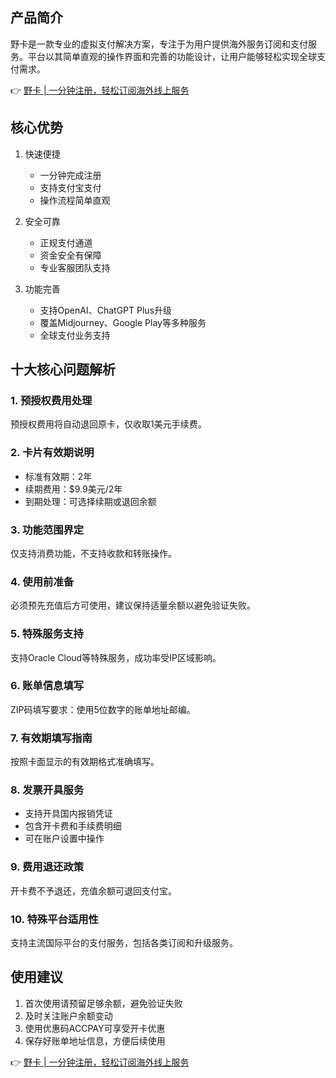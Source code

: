 ## 产品简介

野卡是一款专业的虚拟支付解决方案，专注于为用户提供海外服务订阅和支付服务。平台以其简单直观的操作界面和完善的功能设计，让用户能够轻松实现全球支付需求。

👉 [野卡 | 一分钟注册，轻松订阅海外线上服务](https://bit.ly/bewildcard)

## 核心优势

1. 快速便捷
   - 一分钟完成注册
   - 支持支付宝支付
   - 操作流程简单直观

2. 安全可靠
   - 正规支付通道
   - 资金安全有保障
   - 专业客服团队支持

3. 功能完善
   - 支持OpenAI、ChatGPT Plus升级
   - 覆盖Midjourney、Google Play等多种服务
   - 全球支付业务支持

## 十大核心问题解析

### 1. 预授权费用处理
预授权费用将自动退回原卡，仅收取1美元手续费。

### 2. 卡片有效期说明
- 标准有效期：2年
- 续期费用：$9.9美元/2年
- 到期处理：可选择续期或退回余额

### 3. 功能范围界定
仅支持消费功能，不支持收款和转账操作。

### 4. 使用前准备
必须预先充值后方可使用，建议保持适量余额以避免验证失败。

### 5. 特殊服务支持
支持Oracle Cloud等特殊服务，成功率受IP区域影响。

### 6. 账单信息填写
ZIP码填写要求：使用5位数字的账单地址邮编。

### 7. 有效期填写指南
按照卡面显示的有效期格式准确填写。

### 8. 发票开具服务
- 支持开具国内报销凭证
- 包含开卡费和手续费明细
- 可在账户设置中操作

### 9. 费用退还政策
开卡费不予退还，充值余额可退回支付宝。

### 10. 特殊平台适用性
支持主流国际平台的支付服务，包括各类订阅和升级服务。

## 使用建议

1. 首次使用请预留足够余额，避免验证失败
2. 及时关注账户余额变动
3. 使用优惠码ACCPAY可享受开卡优惠
4. 保存好账单地址信息，方便后续使用

👉 [野卡 | 一分钟注册，轻松订阅海外线上服务](https://bit.ly/bewildcard)